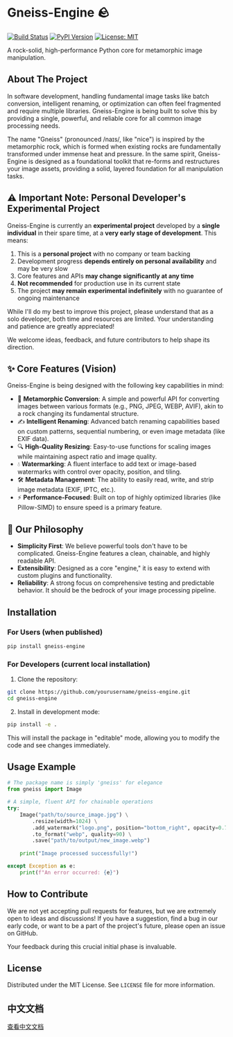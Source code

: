 # Gneiss-Engine 🪨

[![Build Status](https://img.shields.io/badge/build-passing-brightgreen.svg)](https://github.com/yourusername/gneiss-engine)
[![PyPI Version](https://img.shields.io/badge/pypi-v0.1.0-blue.svg)](https://pypi.org/project/gneiss-engine/)
[![License: MIT](https://img.shields.io/badge/License-MIT-yellow.svg)](https://opensource.org/licenses/MIT)

A rock-solid, high-performance Python core for metamorphic image manipulation.

## About The Project

In software development, handling fundamental image tasks like batch conversion, intelligent renaming, or optimization can often feel fragmented and require multiple libraries. Gneiss-Engine is being built to solve this by providing a single, powerful, and reliable core for all common image processing needs.

The name "Gneiss" (pronounced /naɪs/, like "nice") is inspired by the metamorphic rock, which is formed when existing rocks are fundamentally transformed under immense heat and pressure. In the same spirit, Gneiss-Engine is designed as a foundational toolkit that re-forms and restructures your image assets, providing a solid, layered foundation for all manipulation tasks.

## ⚠️ Important Note: Personal Developer's Experimental Project

Gneiss-Engine is currently an **experimental project** developed by a **single individual** in their spare time, at a **very early stage of development**. This means:

1. This is a **personal project** with no company or team backing
2. Development progress **depends entirely on personal availability** and may be very slow
3. Core features and APIs **may change significantly at any time**
4. **Not recommended** for production use in its current state
5. The project **may remain experimental indefinitely** with no guarantee of ongoing maintenance

While I'll do my best to improve this project, please understand that as a solo developer, both time and resources are limited. Your understanding and patience are greatly appreciated!

We welcome ideas, feedback, and future contributors to help shape its direction.

## ✨ Core Features (Vision)

Gneiss-Engine is being designed with the following key capabilities in mind:

- 🔄 **Metamorphic Conversion**: A simple and powerful API for converting images between various formats (e.g., PNG, JPEG, WEBP, AVIF), akin to a rock changing its fundamental structure.
- ✍️ **Intelligent Renaming**: Advanced batch renaming capabilities based on custom patterns, sequential numbering, or even image metadata (like EXIF data).
- 🔍 **High-Quality Resizing**: Easy-to-use functions for scaling images while maintaining aspect ratio and image quality.
- 💧 **Watermarking**: A fluent interface to add text or image-based watermarks with control over opacity, position, and tiling.
- 🛠️ **Metadata Management**: The ability to easily read, write, and strip image metadata (EXIF, IPTC, etc.).
- ⚡ **Performance-Focused**: Built on top of highly optimized libraries (like Pillow-SIMD) to ensure speed is a primary feature.

## 🚀 Our Philosophy

- **Simplicity First**: We believe powerful tools don't have to be complicated. Gneiss-Engine features a clean, chainable, and highly readable API.
- **Extensibility**: Designed as a core "engine," it is easy to extend with custom plugins and functionality.
- **Reliability**: A strong focus on comprehensive testing and predictable behavior. It should be the bedrock of your image processing pipeline.

## Installation

### For Users (when published)
```bash
pip install gneiss-engine
```

### For Developers (current local installation)
1. Clone the repository:
```bash
git clone https://github.com/yourusername/gneiss-engine.git
cd gneiss-engine
```

2. Install in development mode:
```bash
pip install -e .
```

This will install the package in "editable" mode, allowing you to modify the code and see changes immediately.

## Usage Example

```python
# The package name is simply 'gneiss' for elegance
from gneiss import Image

# A simple, fluent API for chainable operations
try:
    Image("path/to/source_image.jpg") \
        .resize(width=1024) \
        .add_watermark("logo.png", position="bottom_right", opacity=0.7) \
        .to_format("webp", quality=90) \
        .save("path/to/output/new_image.webp")
    
    print("Image processed successfully!")

except Exception as e:
    print(f"An error occurred: {e}")
```

## How to Contribute

We are not yet accepting pull requests for features, but we are extremely open to ideas and discussions! If you have a suggestion, find a bug in our early code, or want to be a part of the project's future, please open an issue on GitHub.

Your feedback during this crucial initial phase is invaluable.

## License

Distributed under the MIT License. See `LICENSE` file for more information.

## 中文文档

[查看中文文档](README_CN.md)